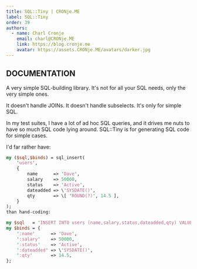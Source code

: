 ```yaml
---
title: SQL::Tiny | CRONje.ME
label: SQL::Tiny
order: 39
authors:
  - name: Charl Cronje
    email: charl@CRONje.ME
    link: https://blog.cronje.me
    avatar: https://assets.CRONje.ME/avatars/darker.jpg
---
```

## DOCUMENTATION
A very simple SQL-building library. It's not for all your SQL needs, only the very simple ones.

It doesn't handle JOINs. It doesn't handle subselects. It's only for simple SQL.

In my test suites, I have a lot of ad hoc SQL queries, and it drives me nuts to have so much SQL code lying around. SQL::Tiny is for generating SQL code for simple cases.

I'd far rather have:

```perl
my ($sql,$binds) = sql_insert(
    'users',
    {
        name      => 'Dave',
        salary    => 50000,
        status    => 'Active',
        dateadded => \'SYSDATE()',
        qty       => \[ 'ROUND(?)', 14.5 ],
    }
);
than hand-coding:

my $sql   = 'INSERT INTO users (name,salary,status,dateadded,qty) VALUES (:name,:status,:salary,SYSDATE(),ROUND(:qty))';
my $binds = {
    ':name'      => 'Dave',
    ':salary'    => 50000,
    ':status'    => 'Active',
    ':dateadded' => \'SYSDATE()',
    ':qty'       => 14.5,
};
```

